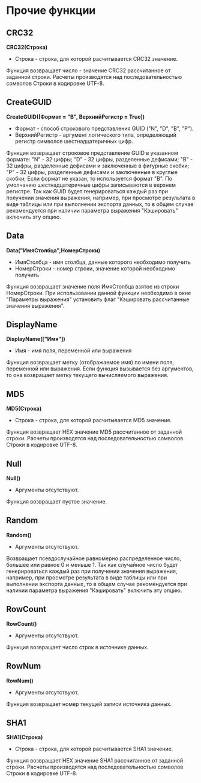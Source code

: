 # Прочие функции

## CRC32

**CRC32(Строка)**

* Строка - строка, для которой расчитывается CRC32 значение.

Функция возвращает число - значение CRC32 рассчитанное от заданной строки.
Расчеты производятся над последовательностью сомволов Строки в кодировке UTF-8.

## CreateGUID

**CreateGUID([Формат = "B", ВерхнийРегистр = True])**

* Формат - способ строкового представления GUID ("N", "D", "B", "P").
* ВерхнийРегистр - аргумент логического типа, определяющий регистр символов шестнадцатеричных цифр.

Функция возвращает строковое представление GUID в указанном формате:
  "N" - 32 цифры;
  "D" - 32 цифры, разделенные дефисами;
  "B" - 32 цифры, разделенные дефисами и заключенные в фигурные скобки;
  "P" - 32 цифры, разделенные дефисами и заключенные в круглые скобки;
Если формат не указан, то используется формат "B". По умолчанию шестнадцатеричные цифры записываются в верхнем регистре.
Так как GUID будет генерироваться каждый раз при получении значения выражения, например, при просмотре результата в виде таблицы или при выполнении экспорта данных, то в общем случае рекомендуется при наличии параметра выражения "Кэшировать" включить эту опцию.

## Data

**Data("ИмяСтолбца",НомерСтроки)**

* ИмяСтолбца - имя столбца, данные которого необходимо получить
* НомерСтроки - номер строки, значение которой необходимо получить

Функция возвращает значение поля ИмяСтолбца взятое из строки НомерСтроки.
При использовании данной функции необходимо в окне "Параметры выражения" установить флаг "Кэшировать рассчитанные значения выражения".

## DisplayName

**DisplayName(["Имя"])**

* Имя - имя поля, переменной или выражения

Функция возвращает метку (отображаемое имя) по имени поля, переменной или выражения.
Если функция вызывается без аргументов, то она возвращает метку текущего вычисляемого выражения.

## MD5

**MD5(Строка)**

* Строка - строка, для которой расчитывается MD5 значение.

Функция возвращает HEX значение MD5 рассчитанное от заданной строки.
Расчеты производятся над последовательностью сомволов Строки в кодировке UTF-8.

## Null

**Null()**

* Аргументы отсутствуют.

Функция возвращает пустое значение.

## Random

**Random()**

* Аргументы отсутствуют.

Возвращает псевдослучайное равномерно распределенное число, большее или равное 0 и меньше 1.
Так как случайное число будет генерироваться каждый раз при получении значения выражения, например, при просмотре результата в виде таблицы или при выполнении экспорта данных, то в общем случае рекомендуется при наличии параметра выражения "Кэшировать" включить эту опцию.

## RowCount

**RowCount()**

* Аргументы отсутствуют.

Функция возвращает число строк в источнике данных.

## RowNum

**RowNum()**

* Аргументы отсутствуют.

Функция возвращает номер текущей записи источника данных.

## SHA1

**SHA1(Строка)**

* Строка - строка, для которой расчитывается SHA1 значение.

Функция возвращает HEX значение SHA1 рассчитанное от заданной строки.
Расчеты производятся над последовательностью сомволов Строки в кодировке UTF-8.
